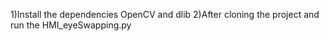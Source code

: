 1)Install the dependencies OpenCV and dlib
2)After cloning the project and run the HMI_eyeSwapping.py
